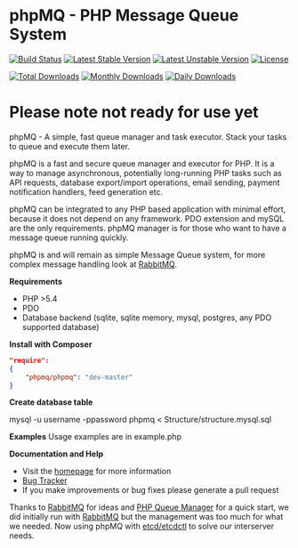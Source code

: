 phpMQ - PHP Message Queue System
======

[![Build Status](https://travis-ci.org/phpMQ/Library.svg)](https://travis-ci.org/phpMQ/Library)
[![Latest Stable Version](https://poser.pugx.org/phpmq/library/v/stable.svg)](https://packagist.org/packages/phpmq/library) 
[![Latest Unstable Version](https://poser.pugx.org/phpmq/library/v/unstable.svg)](https://packagist.org/packages/phpmq/library) 
[![License](https://poser.pugx.org/phpmq/library/license.svg)](http://opensource.org/licenses/MIT)

[![Total Downloads](https://poser.pugx.org/phpmq/library/downloads.svg)](https://packagist.org/packages/phpmq/library) 
[![Monthly Downloads](https://poser.pugx.org/phpmq/library/d/monthly.png)](https://packagist.org/packages/phpmq/library)
[![Daily Downloads](https://poser.pugx.org/phpmq/library/d/daily.png)](https://packagist.org/packages/phpmq/library)

# Please note not ready for use yet

phpMQ - A simple, fast queue manager and task executor. Stack your tasks to queue and execute them later.

phpMQ is a fast and secure queue manager and executor for PHP. It is a way to manage asynchronous, potentially long-running PHP tasks such as API requests, database export/import operations, email sending, payment notification handlers, feed generation etc.

phpMQ can be integrated to any PHP based application with minimal effort, because it does not depend on any framework. PDO extension and mySQL are the only requirements. phpMQ manager is for those who want to have a message queue running quickly.

phpMQ is and will remain as simple Message Queue system, for more complex message handling look at [RabbitMQ](http://rabitmq.com).

**Requirements**

 * PHP >5.4
 * PDO
 * Database backend (sqlite, sqlite memory, mysql, postgres, any PDO supported database)

**Install with Composer**

```json
"require": 
{
    "phpmq/phpmq": "dev-master"
}
```

**Сreate database table** 

mysql -u username -ppassword phpmq < Structure/structure.mysql.sql

**Examples**
Usage examples are in example.php

**Documentation and Help**

 * Visit the [homepage](http://phpmq.org/) for more information
 * [Bug Tracker](https://github.com/phpmq/phpmq/issues)
 * If you make improvements or bug fixes please generate a pull request

Thanks to [RabbitMQ](http://rabbitmq.com) for ideas and [PHP Queue Manager](http://fordnox.github.io/php-queue-manager/) for a quick start, we did initially run with [RabbitMQ](http://rabbitmq.com) but the management was too much for what we needed. Now using phpMQ with [etcd/etcdctl](https://github.com/coreos/etcd) to solve our interserver needs.
